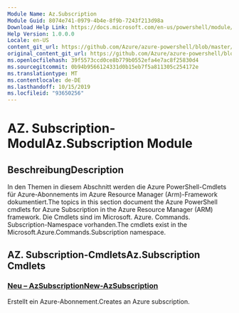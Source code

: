 ```yaml
---
Module Name: Az.Subscription
Module Guid: 8074e741-0979-4b4e-8f9b-7243f213d98a
Download Help Link: https://docs.microsoft.com/en-us/powershell/module/az.subscription
Help Version: 1.0.0.0
Locale: en-US
content_git_url: https://github.com/Azure/azure-powershell/blob/master/src/Subscription/Subscription/help/Az.Subscription.md
original_content_git_url: https://github.com/Azure/azure-powershell/blob/master/src/Subscription/Subscription/help/Az.Subscription.md
ms.openlocfilehash: 39f5573ccd0ce8b779b0552efa4e7ac8f25830d4
ms.sourcegitcommit: 0b94b9566124331d0b15eb7f5a811305c254172e
ms.translationtype: MT
ms.contentlocale: de-DE
ms.lasthandoff: 10/15/2019
ms.locfileid: "93650256"
---
```

# <span data-ttu-id="5e109-101">AZ. Subscription-Modul</span><span class="sxs-lookup"><span data-stu-id="5e109-101">Az.Subscription Module</span></span>
## <span data-ttu-id="5e109-102">Beschreibung</span><span class="sxs-lookup"><span data-stu-id="5e109-102">Description</span></span>
<span data-ttu-id="5e109-103">In den Themen in diesem Abschnitt werden die Azure PowerShell-Cmdlets für Azure-Abonnements im Azure Resource Manager (Arm)-Framework dokumentiert.</span><span class="sxs-lookup"><span data-stu-id="5e109-103">The topics in this section document the Azure PowerShell cmdlets for Azure Subscription in the Azure Resource Manager (ARM) framework.</span></span> <span data-ttu-id="5e109-104">Die Cmdlets sind im Microsoft. Azure. Commands. Subscription-Namespace vorhanden.</span><span class="sxs-lookup"><span data-stu-id="5e109-104">The cmdlets exist in the Microsoft.Azure.Commands.Subscription namespace.</span></span>

## <span data-ttu-id="5e109-105">AZ. Subscription-Cmdlets</span><span class="sxs-lookup"><span data-stu-id="5e109-105">Az.Subscription Cmdlets</span></span>
### [<span data-ttu-id="5e109-106">Neu – AzSubscription</span><span class="sxs-lookup"><span data-stu-id="5e109-106">New-AzSubscription</span></span>](New-AzSubscription.md)
<span data-ttu-id="5e109-107">Erstellt ein Azure-Abonnement.</span><span class="sxs-lookup"><span data-stu-id="5e109-107">Creates an Azure subscription.</span></span>

